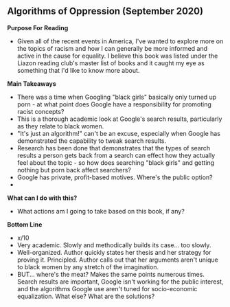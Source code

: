 ## Algorithms of Oppression (September 2020)

**Purpose For Reading**
- Given all of the recent events in America, I've wanted to explore more on the topics of racism and how I can generally be more informed and active in the cause for equality. I believe this book was listed under the Liazon reading club's master list of books and it caught my eye as something that I'd like to know more about.
 
**Main Takeaways**
- There was a time when Googling "black girls" basically only turned up porn - at what point does Google have a responsibility for promoting racist concepts?
- This is a thorough academic look at Google's search results, particularly as they relate to black women.
- "It's just an algorithm!" can't be an excuse, especially when Google has demonstrated the capability to tweak search results.
- Research has been done that demonstrates that the types of search results a person gets back from a search can effect how they actually feel about the topic - so how does searching "black girls" and getting nothing but porn back affect searchers?
- Google has private, profit-based motives. Where's the public option?
- 

**What can I do with this?**
- What actions am I going to take based on this book, if any?

**Bottom Line**
- x/10
- Very academic. Slowly and methodically builds its case... too slowly. 
- Well-organized. Author quickly states her thesis and her strategy for proving it. Principled. Author calls out that her arguments aren't unique to black women by any stretch of the imagination.
- BUT... where's the meat? Makes the same points numerous times. Search results are important, Google isn't working for the public interest, and the algorithms Google use aren't tuned for socio-economic equalization. What else? What are the solutions?
<!--stackedit_data:
eyJoaXN0b3J5IjpbNTA4NDM1MzksMTg5NTk1MjIyNiw0MjYyNT
cyOTIsLTEyMzM1OTEzNjldfQ==
-->
